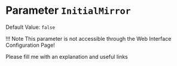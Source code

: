 # Parameter `InitialMirror`
Default Value: `false`



!!! Note
    This parameter is not accessible through the Web Interface Configuration Page!

Please fill me with an explanation and useful links

